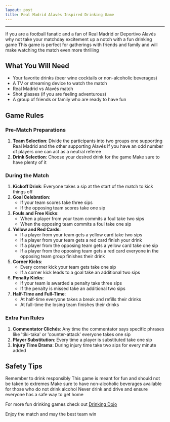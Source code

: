 ```yaml
---
layout: post
title: Real Madrid Alavés Inspired Drinking Game
---
```



---

If you are a football fanatic and a fan of Real Madrid or Deportivo Alavés why not take your matchday excitement up a notch with a fun drinking game This game is perfect for gatherings with friends and family and will make watching the match even more thrilling

## What You Will Need

- Your favorite drinks (beer wine cocktails or non-alcoholic beverages)
- A TV or streaming device to watch the match
- Real Madrid vs Alavés match
- Shot glasses (if you are feeling adventurous)
- A group of friends or family who are ready to have fun

## Game Rules

### Pre-Match Preparations

1. **Team Selection**: Divide the participants into two groups one supporting Real Madrid and the other supporting Alavés If you have an odd number of players one can act as a neutral referee
2. **Drink Selection**: Choose your desired drink for the game Make sure to have plenty of it

### During the Match

1. **Kickoff Drink**: Everyone takes a sip at the start of the match to kick things off
2. **Goal Celebration**:
   - If your team scores take three sips
   - If the opposing team scores take one sip
3. **Fouls and Free Kicks**:
   - When a player from your team commits a foul take two sips
   - When the opposing team commits a foul take one sip
4. **Yellow and Red Cards**:
   - If a player from your team gets a yellow card take two sips
   - If a player from your team gets a red card finish your drink
   - If a player from the opposing team gets a yellow card take one sip
   - If a player from the opposing team gets a red card everyone in the opposing team group finishes their drink
5. **Corner Kicks**:
   - Every corner kick your team gets take one sip
   - If a corner kick leads to a goal take an additional two sips
6. **Penalty Kicks**:
   - If your team is awarded a penalty take three sips
   - If the penalty is missed take an additional two sips
7. **Half-Time and Full-Time**:
   - At half-time everyone takes a break and refills their drinks
   - At full-time the losing team finishes their drinks

### Extra Fun Rules

1. **Commentator Clichés**: Any time the commentator says specific phrases like 'tiki-taka' or 'counter-attack' everyone takes one sip
2. **Player Substitution**: Every time a player is substituted take one sip
3. **Injury Time Drama**: During injury time take two sips for every minute added

## Safety Tips

Remember to drink responsibly This game is meant for fun and should not be taken to extremes Make sure to have non-alcoholic beverages available for those who do not drink alcohol Never drink and drive and ensure everyone has a safe way to get home

For more fun drinking games check out [Drinking Dojo](https://drinkingdojo.com/)

Enjoy the match and may the best team win